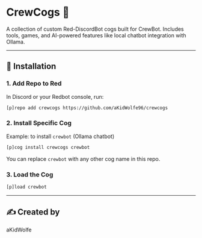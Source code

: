 # CrewCogs 🔧
A collection of custom Red-DiscordBot cogs built for CrewBot. Includes tools, games, and AI-powered features like local chatbot integration with Ollama.

---

## 🚀 Installation

### 1. Add Repo to Red
In Discord or your Redbot console, run:

```bash
[p]repo add crewcogs https://github.com/aKidWolfe96/crewcogs
```

### 2. Install Specific Cog
Example: to install `crewbot` (Ollama chatbot)

```bash
[p]cog install crewcogs crewbot
```

You can replace `crewbot` with any other cog name in this repo.

### 3. Load the Cog

```bash
[p]load crewbot
```
---
## ✍️ Created by
aKidWolfe
